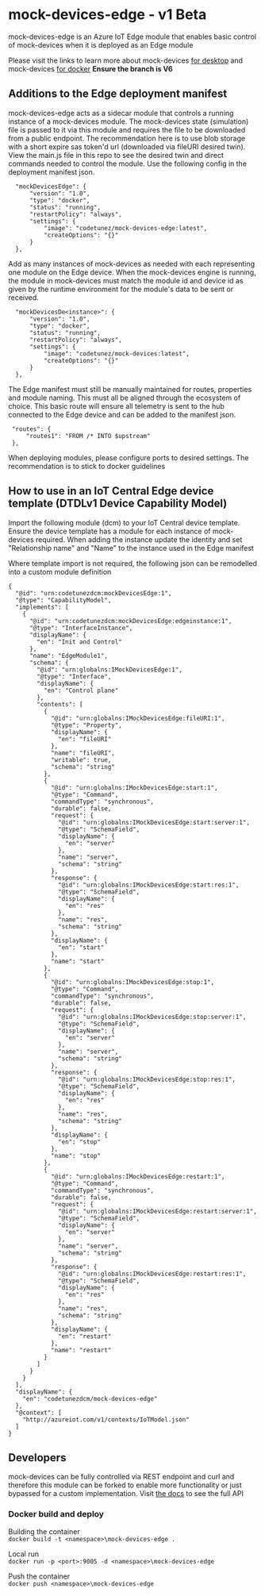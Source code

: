 # mock-devices-edge - v1 Beta

mock-devices-edge is an Azure IoT Edge module that enables basic control of mock-devices when it is deployed as an Edge module

Please visit the links to learn more about mock-devices [for desktop](https://github.com/codetunez/mock-devices/tree/v6) and mock-devices [for docker](https://github.com/codetunez/mock-devices-de/tree/v6) **Ensure the branch is V6**

## Additions to the Edge deployment manifest

mock-devices-edge acts as a sidecar module that controls a running instance of a mock-devices module. The mock-devices state (simulation) file is passed to it via this module and requires the file to be downloaded from a public endpoint. The recommendation here is to use blob storage with a short expire sas token'd url (downloaded via fileURI desired twin). View the main.js file in this repo to see the desired twin and direct commands needed to control the module. Use the following config in the deployment manifest json.

```
  "mockDevicesEdge": {
      "version": "1.0",
      "type": "docker",
      "status": "running",
      "restartPolicy": "always",
      "settings": {
          "image": "codetunez/mock-devices-edge:latest",
          "createOptions": "{}"
      }
  },
```

Add as many instances of mock-devices as needed with each representing one module on the Edge device. When the mock-devices engine is running, the module in mock-devices must match the module id and device id as given by the runtime environment for the module's data to be sent or received.

```
  "mockDevicesDe<instance>": {
      "version": "1.0",
      "type": "docker",
      "status": "running",
      "restartPolicy": "always",
      "settings": {
          "image": "codetunez/mock-devices:latest",
          "createOptions": "{}"
      }
  },
```

The Edge manifest must still be manually maintained for routes, properties and module naming. This must all be aligned through the ecosystem of choice. This basic route will ensure all telemetry is sent to the hub connected to the Edge device and can be added to the manifest json.

 ```
  "routes": {
      "routes1": "FROM /* INTO $upstream"
  },
```

When deploying modules, please configure ports to desired settings. The recommendation is to stick to docker guidelines

## How to use in an IoT Central Edge device template (DTDLv1 Device Capability Model)
Import the following module (dcm) to your IoT Central device template. Ensure the device template has a module for each instance of mock-devices required. When adding the instance update the identity and set "Relationship name" and "Name" to the instance used in the Edge manifest

Where template import is not required, the following json can be remodelled into a custom module definition

```
{
  "@id": "urn:codetunezdcm:mockDevicesEdge:1",
  "@type": "CapabilityModel",
  "implements": [
    {
      "@id": "urn:codetunezdcm:mockDevicesEdge:edgeinstance:1",
      "@type": "InterfaceInstance",
      "displayName": {
        "en": "Init and Control"
      },
      "name": "EdgeModule1",
      "schema": {
        "@id": "urn:globalns:IMockDevicesEdge:1",
        "@type": "Interface",
        "displayName": {
          "en": "Control plane"
        },
        "contents": [
          {
            "@id": "urn:globalns:IMockDevicesEdge:fileURI:1",
            "@type": "Property",
            "displayName": {
              "en": "fileURI"
            },
            "name": "fileURI",
            "writable": true,
            "schema": "string"
          },
          {
            "@id": "urn:globalns:IMockDevicesEdge:start:1",
            "@type": "Command",
            "commandType": "synchronous",
            "durable": false,
            "request": {
              "@id": "urn:globalns:IMockDevicesEdge:start:server:1",
              "@type": "SchemaField",
              "displayName": {
                "en": "server"
              },
              "name": "server",
              "schema": "string"
            },
            "response": {
              "@id": "urn:globalns:IMockDevicesEdge:start:res:1",
              "@type": "SchemaField",
              "displayName": {
                "en": "res"
              },
              "name": "res",
              "schema": "string"
            },
            "displayName": {
              "en": "start"
            },
            "name": "start"
          },
          {
            "@id": "urn:globalns:IMockDevicesEdge:stop:1",
            "@type": "Command",
            "commandType": "synchronous",
            "durable": false,
            "request": {
              "@id": "urn:globalns:IMockDevicesEdge:stop:server:1",
              "@type": "SchemaField",
              "displayName": {
                "en": "server"
              },
              "name": "server",
              "schema": "string"
            },
            "response": {
              "@id": "urn:globalns:IMockDevicesEdge:stop:res:1",
              "@type": "SchemaField",
              "displayName": {
                "en": "res"
              },
              "name": "res",
              "schema": "string"
            },
            "displayName": {
              "en": "stop"
            },
            "name": "stop"
          },
          {
            "@id": "urn:globalns:IMockDevicesEdge:restart:1",
            "@type": "Command",
            "commandType": "synchronous",
            "durable": false,
            "request": {
              "@id": "urn:globalns:IMockDevicesEdge:restart:server:1",
              "@type": "SchemaField",
              "displayName": {
                "en": "server"
              },
              "name": "server",
              "schema": "string"
            },
            "response": {
              "@id": "urn:globalns:IMockDevicesEdge:restart:res:1",
              "@type": "SchemaField",
              "displayName": {
                "en": "res"
              },
              "name": "res",
              "schema": "string"
            },
            "displayName": {
              "en": "restart"
            },
            "name": "restart"
          }
        ]
      }
    }
  ],
  "displayName": {
    "en": "codetunezdcm/mock-devices-edge"
  },
  "@context": [
    "http://azureiot.com/v1/contexts/IoTModel.json"
  ]
}

```

## Developers
mock-devices can be fully controlled via REST endpoint and curl and therefore this module can be forked to enable more functionality or just bypassed for a custom implementation. Visit [the docs](https://github.com/codetunez/mock-devices-de/blob/master/readme.MD) to see the full API

### Docker build and deploy
Building the container\
`docker build -t <namespace>\mock-devices-edge .`

Local run\
`docker run -p <port>:9005 -d <namespace>\mock-devices-edge`

Push the container\
`docker push <namespace>\mock-devices-edge`
